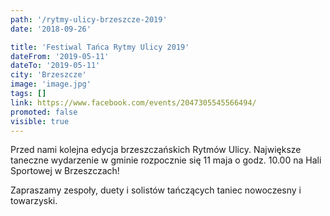 ```yaml
---
path: '/rytmy-ulicy-brzeszcze-2019'
date: '2018-09-26'

title: 'Festiwal Tańca Rytmy Ulicy 2019'
dateFrom: '2019-05-11'
dateTo: '2019-05-11'
city: 'Brzeszcze'
image: 'image.jpg'
tags: []
link: https://www.facebook.com/events/2047305545566494/
promoted: false
visible: true
---
```

Przed nami kolejna edycja brzeszczańskich Rytmów Ulicy. Największe taneczne wydarzenie w gminie rozpocznie się 11 maja o godz. 10.00 na Hali Sportowej w Brzeszczach!

Zapraszamy zespoły, duety i solistów tańczących taniec nowoczesny i towarzyski.
